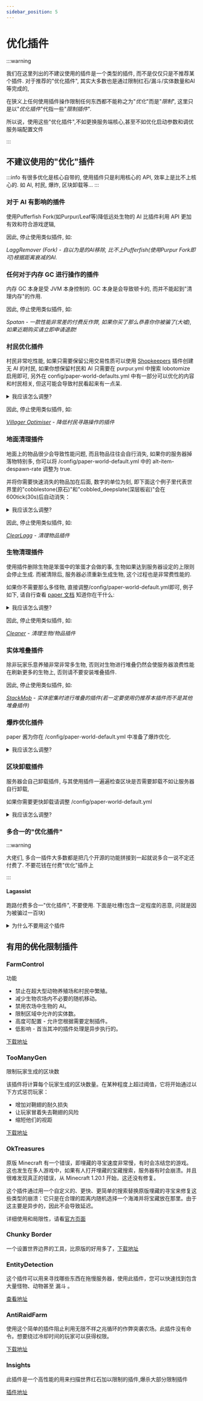 ```yaml
---
sidebar_position: 5
---
```


# 优化插件

:::warning

我们在这里列出的不建议使用的插件是一个类型的插件, 而不是仅仅只是不推荐某个插件. 对于推荐的"优化插件", 其实大多数也是通过限制红石/漏斗/实体数量和AI等完成的, 

在狭义上任何使用插件操作限制任何东西都不能称之为"*优化*"而是"*限制*", 这里只是以"*优化插件*"代指一些"*限制插件*".

所以说，使用这些"优化插件",不如更换服务端核心,甚至不如优化启动参数和调优服务端配置文件

:::

## 不建议使用的"优化"插件

:::info
有很多优化是核心自带的, 使用插件只是利用核心的 API, 效率上是比不上核心的. 如 AI, 村民, 爆炸, 区块卸载等...
:::

### 对于 AI 有影响的插件

使用Pufferfish Fork(如Purpur/Leaf等)降低远处生物的 AI 比插件利用 API 更加有效和符合游戏逻辑, 

因此, 停止使用类似插件, 如:

*LaggRemover (Fork) - 自以为是的AI移除, 比不上Pufferfish(使用Purpur Fork即可)根据距离衰减的AI.*

### 任何对于内存 GC 进行操作的插件

内存 GC 本身是受 JVM 本身控制的. GC 本身是会导致顿卡的, 而并不能起到"清理内存"的作用. 

因此, 停止使用类似插件, 如:

*Spatan - 一款性能非常差的付费反作弊, 如果你买了那么恭喜你你被骗了(大嘘), 如果近期购买请立即申请退款!*

### 村民优化插件

村民非常吃性能, 如果只需要保留公用交易性质可以使用 [Shopkeepers](https://www.spigotmc.org/resources/shopkeepers.80756/) 插件创建无 AI 的村民, 如果你想保留村民和 AI 只需要在 purpur.yml 中搜索 lobotomize 启用即可, 另外在 config/paper-world-defaults.yml 中有一部分可以优化的内容和村民相关, 但这可能会导致村民看起来有一点呆.

<details>
  <summary>我应该怎么调整?</summary>

(其实你也可以用笨蛋脚本)

`paper`配置

```yaml
tick-rates:
  behavior:
    villager:
      validatenearbypoi: 120
  sensor:
    villager:
      secondarypoisensor: 240
```

`purpur`配置
```yaml
world-settings:
  default:
    mobs:
      villager:
        lobotomize:
          enabled: true
          search-radius:
            acquire-poi: 16
            nearest-bed-sensor: 16
```


</details>

因此, 停止使用类似插件, 如:

*[Villager Optimiser](https://www.spigotmc.org/resources/villager-optimiser-1-14-2-1-16-5.68517/) - 降低村民寻路操作的插件*

### 地面清理插件

地面上的物品很少会导致性能问题, 而且物品往往会自行消失, 如果你的服务器掉落物特别多, 你可以将 /config/paper-world-default.yml 中的 alt-item-despawn-rate 调整为 true.

并将你需要快速消失的物品加在后面, 数字的单位为刻, 即下面这个例子里代表世界里的"cobblestone(原石)"和"cobbled_deepslate(深层板岩)"会在600tick(30s)后自动消失：

<details>
  <summary>我应该怎么调整?</summary>

```
  spawning:
    all-chunks-are-slime-chunks: false
    alt-item-despawn-rate:
      enabled: true
      items:
        cobblestone: 600
        cobbled_deepslate: 600
        netherrack: 600
        rotten_flesh: 900
        ender_pearl: 900
        leather: 900
        bone: 1200
        bone_meal: 1200
        cactus: 900
        egg: 900
        feather: 900
        gunpowder: 1200
        arrow: 900
        blaze_rod: 1200
        cod: 1200
        salmon: 1200
        string: 1200
        ink_sac: 900
        slime_ball: 1200
        phantom_membrane: 900
```
除此之外, 你还可以提升 spigot.yml 中的 merge-radius 从而使得更远的物品也能堆叠.

</details>

因此, 停止使用类似插件, 如:

*[ClearLagg](https://www.spigotmc.org/resources/clearlagg.68271/) - 清理物品插件*

### 生物清理插件

使用插件删除生物是笨蛋中的笨蛋才会做的事, 生物如果达到服务器设定的上限则会停止生成. 而被清除后, 服务器必须重新生成生物, 这个过程也是非常费性能的.

如果你不需要那么多怪物, 直接调整/config/paper-world-default.yml即可, 例子如下, 请自行查看 [paper 文档](https://docs.papermc.io/paper/reference/configuration) 知道你在干什么:

<details>
  <summary>我应该怎么调整?</summary>

```
    spawn-limits:
      ambient: 1
      axolotls: 5
      creature: 5
      monster: 20
      underground_water_creature: 4
      water_ambient: 4
      water_creature: 4
```
</details>

因此, 停止使用类似插件, 如:

*[Cleaner](https://www.minebbs.com/resources/cleaner-addon.4816/) - 清理生物/物品插件*

### 实体堆叠插件

除非玩家乐意养殖非常非常多生物, 否则对生物进行堆叠仍然会使服务器浪费性能在刷新更多的生物上, 否则请不要安装堆叠插件.

因此, 停止使用类似插件, 如:

*[StackMob](https://www.spigotmc.org/resources/stackmob-enhance-your-servers-performance-without-the-sacrifice.29999/) - 实体密集时进行堆叠的插件(若一定要使用仍推荐本插件而不是其他堆叠插件)*

### 爆炸优化插件

paper 酱为你在 /config/paper-world-default.yml 中准备了爆炸优化.

<details>
  <summary>我应该怎么调整?</summary>

```
optimize-explosions: true
```
</details>

### 区块卸载插件

服务器会自己卸载插件, 与其使用插件一遍遍检查区块是否需要卸载不如让服务器自行卸载,

如果你需要更快卸载请调整 /config/paper-world-default.yml

<details>
  <summary>我应该怎么调整?</summary>

```
delay-chunk-unloads-by: 8s #区块将在8s后卸载
keep-spawn-loaded: false #停止出生点区块常加载
```

</details>

### 多合一的"优化插件"

:::warning

大佬们, 多合一插件大多数都是把几个开源的功能拼接到一起就说多合一说不定还付费了. 不要花钱在付费"优化"插件上

:::

#### Lagassist

跑路付费多合一"优化插件", 不要使用. 下面是吐槽(包含一定程度的恶意, 问就是因为被骗过一百块)

<details>
  <summary>为什么不要用这个插件</summary>

1. ChunkAnalyser - 简单的搜索世界的红石, 漏斗, 实体之类, 有很多平替插件如 [insights](https://modrinth.com/plugin/insights)/ [entitydetection](https://www.spigotmc.org/resources/entitydetection-tile-entity-support.20588/)

2. LagMonitor, LagMap, Benchmark - 很鸡肋的性能检测(远不如spark)

3. RedstoneCuller - 直接破坏红石机器, 平替插件 [AntiRedstoneClock](https://hangar.papermc.io/OneLiteFeather/AntiRedstoneClock-Remastered?fbclid=IwAR0sVVd50oTgHd9UVJJ7C8dTyL3PiVIBaJtpT6NyMy_D2T2Ho0umzrqtaDw)

4. ChunkHoppers - 有专门的区块漏斗插件, 体验远好于此插件

5. ChunkLimiter - 平替插件 [Farmcontrol](https://www.spigotmc.org/resources/farmcontrol-1-15-1-19.86923/)/ [mob-farm-manager](https://www.spigotmc.org/resources/mob-farm-manager-supports-1-7-10-up-to-1-20-hopper-support.15127/), 甚至更多配置项

6. Dynamic View Distance - 平替插件 [view-distance-tweaks](https://www.spigotmc.org/resources/view-distance-tweaks.75164/)

总之每个所谓优化都是槽点, 插件占用的性能多于"优化"的性能, 请不要继续使用了.

</details>

## 有用的~~优化~~限制插件

### FarmControl

功能

* 禁止在超大型动物养殖场和村民中繁殖。
* 减少生物农场内不必要的随机移动。
* 禁用农场中生物的 AI。
* 限制区域中允许的实体数。
* 高度可配置 - 允许您根据需要定制插件。
* 低影响 - 首当其冲的插件处理是异步执行的。

[下载地址](https://hangar.papermc.io/froobynooby/FarmControl)

### TooManyGen

限制玩家生成的区块数

该插件将计算每个玩家生成的区块数量。在某种程度上超过阈值，它将开始通过以下方式惩罚玩家：

* 增加对鞘翅的耐久损失
* 让玩家冒着失去鞘翅的风险
* 缩短他们的视距

[下载地址](https://modrinth.com/plugin/toomanygen)

### OkTreasures

原版 Minecraft 有一个错误，即埋藏的寻宝速度非常慢，有时会冻结您的游戏。这也发生在多人游戏中，如果有人打开埋藏的宝藏搜索，服务器有时会崩溃。并且很难发现真正的错误，从 Minecraft 1.20.1 开始，这还没有修复。

这个插件通过用一个自定义的、更快、更简单的搜索替换原版埋藏的寻宝来修复这些类型的崩溃：它只是在合理的距离内随机选择一个海滩并将宝藏放在那里。由于这主要是异步的，因此不会导致延迟。

详细使用和局限性，请看[官方页面](https://hangar.papermc.io/Kyle/OkTreasures)

### Chunky Border

一个设置世界边界的工具，比原版的好用多了，[下载地址](https://modrinth.com/plugin/chunkyborder)

### EntityDetection

这个插件可以用来寻找哪些东西在拖慢服务器，使用此插件，您可以快速找到包含大量怪物、动物甚至 漏斗 。

[查看地址](https://www.spigotmc.org/resources/entitydetection-tile-entity-support.20588/)

### AntiRaidFarm

使用这个简单的插件阻止利用无限不祥之兆循环的作弊突袭农场。此插件没有命令。想要绕过冷却时间的玩家可以获得权限。

[下载地址](https://hangar.papermc.io/jmp/AntiRaidFarm)

### Insights

此插件是一个高性能的用来扫描世界红石加以限制的插件,爆杀大部分限制插件

[插件地址](https://modrinth.com/plugin/insights)


